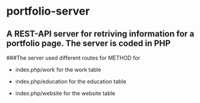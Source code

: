 # portfolio-server

## A REST-API server for retriving information for a portfolio page. The server is coded in PHP 

###The server used different routes for METHOD for

* index.php/work for the work table

* index.php/education for the education table

* index.php/website for the website table
